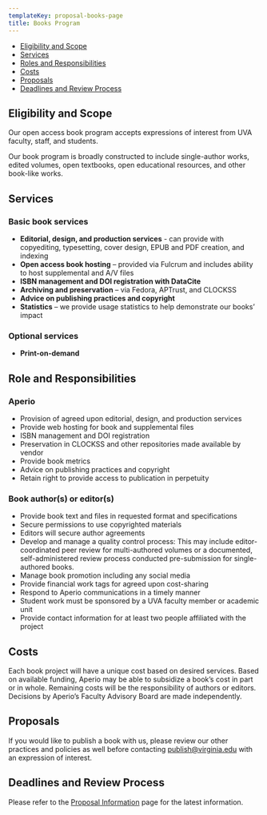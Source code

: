 ```yaml
---
templateKey: proposal-books-page
title: Books Program
---
```

<ul class="list-unstyled">
<li><a href="#scope">Eligibility and Scope</a></li>
<li><a href="#services">Services</a></li>
<li><a href="#roles">Roles and Responsibilities<a/></li>
<li><a href="#costs">Costs</a></li>
<li><a href="#proposals">Proposals</a></li>
<li><a href="#deadlines">Deadlines and Review Process</a></li>
</ul>

<h2 id="scope">Eligibility and Scope</h2>

Our open access book program accepts expressions of interest from UVA faculty, staff, and students.

Our book program is broadly constructed to include single-author works, edited volumes, open textbooks, open educational resources, and other book-like works. 

<h2 id="services">Services</h2>
<h3>Basic book services</h3>

* **Editorial, design, and production services** - can provide with copyediting, typesetting, cover design, EPUB and PDF creation, and indexing
* **Open access book hosting** – provided via Fulcrum and includes ability to host supplemental and A/V files
* **ISBN management and DOI registration with DataCite**
* **Archiving and preservation** – via Fedora, APTrust, and CLOCKSS
* **Advice on publishing practices and copyright**
* **Statistics** – we provide usage statistics to help demonstrate our books’ impact

<h3>Optional services</h3>

* **Print-on-demand**

<h2 id="roles">Role and Responsibilities</h2>
<h3>Aperio</h3>

* Provision of agreed upon editorial, design, and production services
* Provide web hosting for book and supplemental files
* ISBN management and DOI registration
* Preservation in CLOCKSS and other repositories made available by vendor
* Provide book metrics
* Advice on publishing practices and copyright
* Retain right to provide access to publication in perpetuity

<h3>Book author(s) or editor(s)</h3>

* Provide book text and files in requested format and specifications
* Secure permissions to use copyrighted materials
* Editors will secure author agreements
* Develop and manage a quality control process: This may include editor-coordinated peer review for multi-authored volumes or a documented, self-administered review process conducted pre-submission for single-authored books.
* Manage book promotion including any social media
* Provide financial work tags for agreed upon cost-sharing
* Respond to Aperio communications in a timely manner
* Student work must be sponsored by a UVA faculty member or academic unit
* Provide contact information for at least two people affiliated with the project

<h2 id="costs">Costs</h2>

Each book project will have a unique cost based on desired services. Based on available funding, Aperio may be able to subsidize a book’s cost in part or in whole. Remaining costs will be the responsibility of authors or editors. Decisions by Aperio’s Faculty Advisory Board are made independently.

<h2 id="proposals">Proposals</h2>

If you would like to publish a book with us, please review our other practices and policies as well before contacting <a href="mailto:publish@virginia.edu">publish@virginia.edu</a> with an expression of interest.

<h2 id="deadlines">Deadlines and Review Process</h2>

Please refer to the <a href="/proposal-information/#deadlines">Proposal Information</a> page for the latest information.